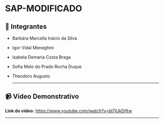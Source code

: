 # SAP-MODIFICADO


## 👩 Integrantes
- Barbára Marcella Inácio da Silva
- Igor Vidal Meneghini 
- Isabela Demaria Costa Braga
- Sofia Melo do Prado Rocha Duque
- Theodoro Augusto

  ---

## 📹 Vídeo Demonstrativo

**Link do vídeo:** 
https://www.youtube.com/watch?v=bI7jUkDjftw



---
